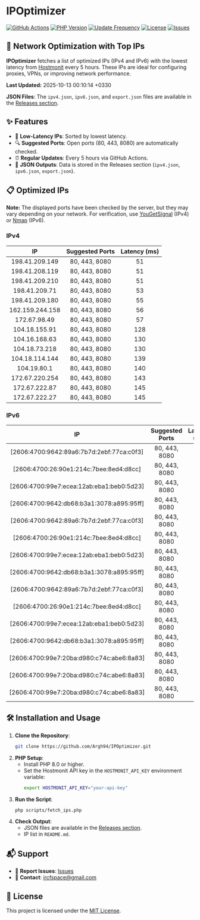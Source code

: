 # IPOptimizer

[![GitHub Actions](https://github.com/Argh94/IPOptimizer/workflows/IPOptimizer/badge.svg)](https://github.com/Argh94/IPOptimizer/actions)
[![PHP Version](https://img.shields.io/badge/PHP-8.0-blue)](https://www.php.net)
[![Update Frequency](https://img.shields.io/badge/Updates-Every%205%20Hours-green)](https://github.com/Argh94/IPOptimizer)
[![License](https://img.shields.io/badge/License-MIT-yellow)](https://opensource.org/licenses/MIT)
[![Issues](https://img.shields.io/github/issues/Argh94/IPOptimizer)](https://github.com/Argh94/IPOptimizer/issues)

## 🚀 Network Optimization with Top IPs

**IPOptimizer** fetches a list of optimized IPs (IPv4 and IPv6) with the lowest latency from [Hostmonit](https://hostmonit.com/) every 5 hours. These IPs are ideal for configuring proxies, VPNs, or improving network performance.

**Last Updated:** 2025-10-13 00:10:14 +0330

**JSON Files**: The `ipv4.json`, `ipv6.json`, and `export.json` files are available in the [Releases section](https://github.com/Argh94/IPOptimizer/releases).

## ✨ Features
- 📡 **Low-Latency IPs**: Sorted by lowest latency.
- 🔍 **Suggested Ports**: Open ports (80, 443, 8080) are automatically checked.
- ⏰ **Regular Updates**: Every 5 hours via GitHub Actions.
- 📄 **JSON Outputs**: Data is stored in the Releases section (`ipv4.json`, `ipv6.json`, `export.json`).

## 📋 Optimized IPs

**Note:** The displayed ports have been checked by the server, but they may vary depending on your network. For verification, use [YouGetSignal](https://www.yougetsignal.com/tools/open-ports/) (IPv4) or [Nmap](https://nmap.org/) (IPv6).

### IPv4
| IP | Suggested Ports | Latency (ms) |
|:---:|:---------------:|:------------:|
| 198.41.209.149 | 80, 443, 8080 | 51 |
| 198.41.208.119 | 80, 443, 8080 | 51 |
| 198.41.209.210 | 80, 443, 8080 | 51 |
| 198.41.209.71 | 80, 443, 8080 | 53 |
| 198.41.209.180 | 80, 443, 8080 | 55 |
| 162.159.244.158 | 80, 443, 8080 | 56 |
| 172.67.98.49 | 80, 443, 8080 | 57 |
| 104.18.155.91 | 80, 443, 8080 | 128 |
| 104.16.168.63 | 80, 443, 8080 | 130 |
| 104.18.73.218 | 80, 443, 8080 | 130 |
| 104.18.114.144 | 80, 443, 8080 | 139 |
| 104.19.80.1 | 80, 443, 8080 | 140 |
| 172.67.220.254 | 80, 443, 8080 | 143 |
| 172.67.222.87 | 80, 443, 8080 | 145 |
| 172.67.222.27 | 80, 443, 8080 | 145 |

### IPv6
| IP | Suggested Ports | Latency (ms) |
|:---:|:---------------:|:------------:|
| [2606:4700:9642:89a6:7b7d:2ebf:77ca:c0f3] | 80, 443, 8080 | 3 |
| [2606:4700:26:90e1:214c:7bee:8ed4:d8cc] | 80, 443, 8080 | 3 |
| [2606:4700:99e7:ecea:12ab:eba1:beb0:5d23] | 80, 443, 8080 | 3 |
| [2606:4700:9642:db68:b3a1:3078:a895:95ff] | 80, 443, 8080 | 3 |
| [2606:4700:9642:89a6:7b7d:2ebf:77ca:c0f3] | 80, 443, 8080 | 3 |
| [2606:4700:26:90e1:214c:7bee:8ed4:d8cc] | 80, 443, 8080 | 3 |
| [2606:4700:99e7:ecea:12ab:eba1:beb0:5d23] | 80, 443, 8080 | 3 |
| [2606:4700:9642:db68:b3a1:3078:a895:95ff] | 80, 443, 8080 | 3 |
| [2606:4700:9642:89a6:7b7d:2ebf:77ca:c0f3] | 80, 443, 8080 | 3 |
| [2606:4700:26:90e1:214c:7bee:8ed4:d8cc] | 80, 443, 8080 | 3 |
| [2606:4700:99e7:ecea:12ab:eba1:beb0:5d23] | 80, 443, 8080 | 3 |
| [2606:4700:9642:db68:b3a1:3078:a895:95ff] | 80, 443, 8080 | 3 |
| [2606:4700:99e7:20ba:d980:c74c:abe6:8a83] | 80, 443, 8080 | 4 |
| [2606:4700:99e7:20ba:d980:c74c:abe6:8a83] | 80, 443, 8080 | 4 |
| [2606:4700:99e7:20ba:d980:c74c:abe6:8a83] | 80, 443, 8080 | 4 |

## 🛠️ Installation and Usage
1. **Clone the Repository**:
   ```bash
   git clone https://github.com/Argh94/IPOptimizer.git
   ```
2. **PHP Setup**:
   - Install PHP 8.0 or higher.
   - Set the Hostmonit API key in the `HOSTMONIT_API_KEY` environment variable:
     ```bash
     export HOSTMONIT_API_KEY="your-api-key"
     ```
3. **Run the Script**:
   ```bash
   php scripts/fetch_ips.php
   ```
4. **Check Output**:
   - JSON files are available in the [Releases section](https://github.com/Argh94/IPOptimizer/releases).
   - IP list in `README.md`.

## 📬 Support
- 🐛 **Report Issues**: [Issues](https://github.com/Argh94/IPOptimizer/issues)
- 📧 **Contact**: [ircfspace@gmail.com](mailto:ircfspace@gmail.com)

## 📄 License
This project is licensed under the [MIT License](https://github.com/Argh94/HandWave/blob/main/LICENCE).
